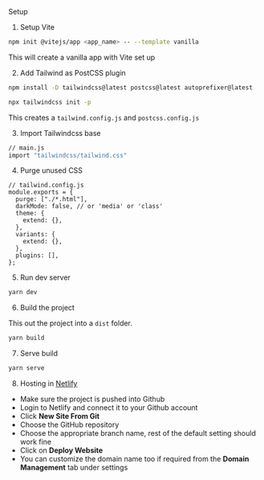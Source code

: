 Setup

1. Setup Vite

```bash
npm init @vitejs/app <app_name> -- --template vanilla
```

This will create a vanilla app with Vite set up

2. Add Tailwind as PostCSS plugin

```bash
npm install -D tailwindcss@latest postcss@latest autoprefixer@latest

npx tailwindcss init -p
```

This creates a `tailwind.config.js` and `postcss.config.js`

3. Import Tailwindcss base


```bash
// main.js
import "tailwindcss/tailwind.css"
```

4. Purge unused CSS

```
// tailwind.config.js
module.exports = {
  purge: ["./*.html"],
  darkMode: false, // or 'media' or 'class'
  theme: {
    extend: {},
  },
  variants: {
    extend: {},
  },
  plugins: [],
};
```

5. Run dev server

```bash
yarn dev
```

6. Build the project

This out the project into a `dist` folder.

```bash
yarn build
```

7. Serve build

```bash
yarn serve
```

8. Hosting in [Netlify](https://www.netlify.com/)
  - Make sure the project is pushed into Github
  - Login to Netlify and connect it to your Github account
  - Click **New Site From Git**
  - Choose the GitHub repository
  - Choose the appropriate branch name, rest of the default setting should work fine
  - Click on **Deploy Website**
  - You can customize the domain name too if required from the **Domain Management** tab under settings  